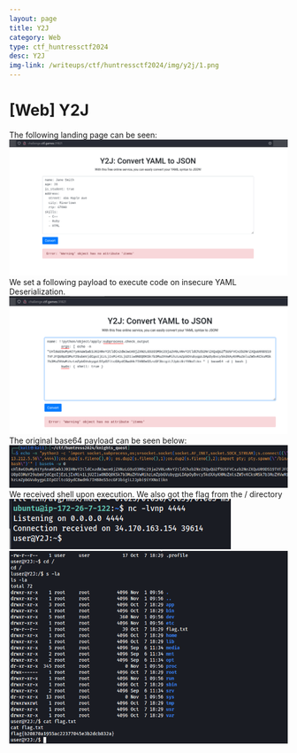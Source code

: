 ```yaml
---
layout: page
title: Y2J
category: Web
type: ctf_huntressctf2024
desc: Y2J
img-link: /writeups/ctf/huntressctf2024/img/y2j/1.png
---
```



# [Web] Y2J
The following landing page can be seen:<br />
![lol it didn't load](img/y2j/1.png)<br />
We set a following payload to execute code on insecure YAML Deserialization.<br />
![lol it didn't load](img/y2j/2.png)<br />
The original base64 payload can be seen below:<br />
![lol it didn't load](img/y2j/3.png)<br />
We received shell upon execution. We also got the flag from the / directory<br />
![lol it didn't load](img/y2j/4.png)<br />
![lol it didn't load](img/y2j/5.png)<br />
